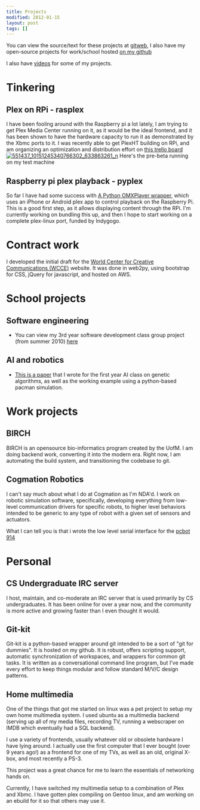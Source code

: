 ```yaml
---
title: Projects
modified: 2012-01-15
layout: post
tags: []
---
```



You can view the source/text for these projects at [gitweb](http://git.srvthe.net "gitweb"), I also have my open-source projects for work/school hosted [on my github](https://github.com/dalehamel "on my github")

I also have [videos](http://blog.srvthe.net/videos "Videos") for some of my projects.

Tinkering
=========

Plex on RPi - rasplex
---------------------

I have been fooling around with the Raspberry pi a lot lately, I am trying to get Plex Media Center running on it, as it would be the ideal frontend, and it has been shown to have the hardware capacity to run it as demonstrated by the Xbmc ports to it. I was recently able to get PlexHT building on RPi, and am organizing an optimization and distribution effort on [this trello board](https://trello.com/board/plex-on-raspberry-pi/510c4d34e1d17df66c00092a) [![](http://blog.srvthe.net/wp-content/uploads/2013/02/551437_10151245340766302_633863261_n-225x300.jpg "551437_10151245340766302_633863261_n")](http://blog.srvthe.net/?attachment_id=600) Here's the pre-beta running on my test machine

Raspberry pi plex playback - pyplex
-----------------------------------

So far I have had some success with [A Python OMXPlayer wrapper](https://github.com/dalehamel/pyplex), which uses an iPhone or Android plex app to control playback on the Raspberry Pi. This is a good first step, as it allows displaying content through the RPi. I'm currently working on bundling this up, and then I hope to start working on a complete plex-linux port, funded by Indygogo.

Contract work
=============

I developed the initial draft for the [World Center for Creative Communications (WCCE)](http://wcceglobal.org "World Center for Creative Communications (WCCE)") website. It was done in web2py, using bootstrap for CSS, jQuery for javascript, and hosted on AWS.

School projects
===============

Software engineering
--------------------

-   You can view my 3rd year software development class group project (from summer 2010) [here](http://git.srvthe.net/?p=mp3350.git;a=summary "here")

AI and robotics
---------------

-   [This is a paper](http://git.srvthe.net/?p=geneticalg.git;a=summary "this is a paper") that I wrote for the first year AI class on genetic algorithms, as well as the working example using a python-based pacman simulation.

Work projects
=============

BIRCH
-----

BIRCH is an opensource bio-informatics program created by the UofM. I am doing backend work, converting it into the modern era. Right now, I am automating the build system, and transitioning the codebase to git.

Cogmation Robotics
------------------

I can't say much about what I do at Cogmation as I'm NDA'd. I work on robotic simulation software, specifically, developing everything from low-level communication drivers for specific robots, to higher level behaviors intended to be generic to any type of robot with a given set of sensors and actuators.

What I can tell you is that i wrote the low level serial interface for the [pcbot 914](http://www.whiteboxrobotics.com/ "pcbot")

Personal
========

CS Undergraduate IRC server
---------------------------

I host, maintain, and co-moderate an IRC server that is used primarily by CS undergraduates. It has been online for over a year now, and the community is more active and growing faster than I even thought it would.

Git-kit
-------

Git-kit is a python-based wrapper around git intended to be a sort of "git for dummies". It is hosted on my github. It is robust, offers scripting support, automatic synchronization of workspaces, and wrappers for common git tasks. It is written as a conversational command line program, but I've made every effort to keep things modular and follow standard M/V/C design patterns.

Home multimedia
---------------

One of the things that got me started on linux was a pet project to setup my own home multimedia system. I used ubuntu as a multimedia backend (serving up all of my media files, recording TV, running a webscraper on IMDB which eventually had a SQL backend).

I use a variety of frontends, usually whatever old or obsolete hardware I have lying around. I actually use the first computer that I ever bought (over 9 years ago!) as a frontend for one of my TVs, as well as an old, original X-box, and most recently a PS-3.

This project was a great chance for me to learn the essentials of networking hands on.

Currently, I have switched my multimedia setup to a combination of Plex and Xbmc. I have gotten plex compiling on Gentoo linux, and am working on an ebuild for it so that others may use it.
